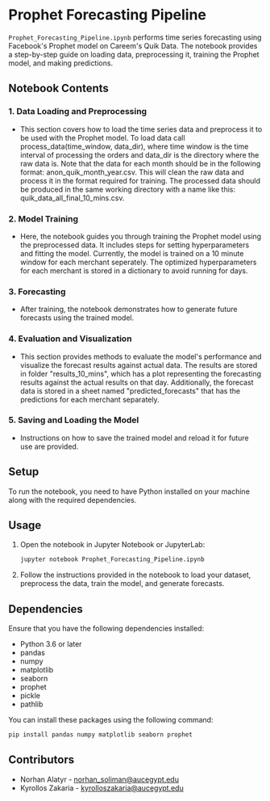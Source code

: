 # Prophet Forecasting Pipeline

`Prophet_Forecasting_Pipeline.ipynb` performs time series forecasting using Facebook's Prophet model on Careem's Quik Data. The notebook provides a step-by-step guide on loading data, preprocessing it, training the Prophet model, and making predictions.

## Notebook Contents

### 1. **Data Loading and Preprocessing**
   - This section covers how to load the time series data and preprocess it to be used with the Prophet model. To load data call process_data(time_window, data_dir), where time window is the time interval of processing the orders and data_dir is the directory where the raw data is.  Note that the data for each month should be in the following format: anon_quik_month_year.csv. This will clean the raw data and process it in the format required for training. The processed data should be produced in the same working directory with a name like this: quik_data_all_final_10_mins.csv.

### 2. **Model Training**
   - Here, the notebook guides you through training the Prophet model using the preprocessed data. It includes steps for setting hyperparameters and fitting the model. Currently, the model is trained on a 10 minute window for each merchant seperately. The optimized hyperparameters for each merchant is stored in a dictionary to avoid running for days.

### 3. **Forecasting**
   - After training, the notebook demonstrates how to generate future forecasts using the trained model.

### 4. **Evaluation and Visualization**
   - This section provides methods to evaluate the model's performance and visualize the forecast results against actual data. The results are stored in folder "results_10_mins", which has a plot representing the forecasting results against the actual results on that day. Additionally, the forecast data is stored in a sheet named "predicted_forecasts" that has the predictions for each merchant separately.

### 5. **Saving and Loading the Model**
   - Instructions on how to save the trained model and reload it for future use are provided.


## Setup

To run the notebook, you need to have Python installed on your machine along with the required dependencies.


## Usage

1. Open the notebook in Jupyter Notebook or JupyterLab:
    ```bash
    jupyter notebook Prophet_Forecasting_Pipeline.ipynb
    ```
2. Follow the instructions provided in the notebook to load your dataset, preprocess the data, train the model, and generate forecasts.

## Dependencies

Ensure that you have the following dependencies installed:

- Python 3.6 or later
- pandas
- numpy
- matplotlib
- seaborn
- prophet
- pickle
- pathlib

You can install these packages using the following command:

```bash
pip install pandas numpy matplotlib seaborn prophet
```

## Contributors

- Norhan Alatyr - norhan_soliman@aucegypt.edu
- Kyrollos Zakaria - kyrolloszakaria@aucegypt.edu

